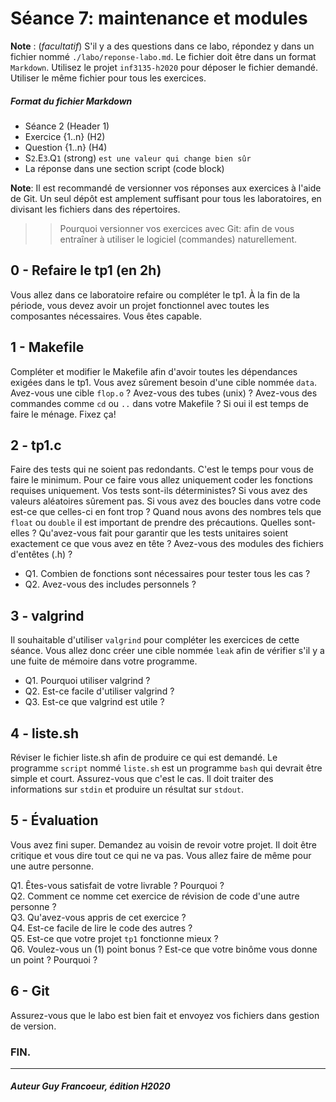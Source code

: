# Séance 7: maintenance et modules

**Note** : (_facultatif_) S'il y a des questions dans ce labo, répondez y dans un fichier nommé
`./labo/reponse-labo.md`.  Le fichier doit être dans un format `Markdown`. Utilisez le projet
`inf3135-h2020` pour déposer le fichier demandé. Utiliser le même fichier pour tous les exercices.

##### Format du fichier Markdown
 + Séance 2 (Header 1)
 + Exercice {1..n} (H2)
 + Question {1..n} (H4)
 + S`2`.E`3`.Q`1` (strong) `est une valeur qui change bien sûr`
 + La réponse dans une section script (code block)

**Note**: Il est recommandé de versionner vos réponses aux exercices à l'aide
de Git. Un seul dépôt est amplement suffisant pour tous les laboratoires, en
divisant les fichiers dans des répertoires.

 > > Pourquoi versionner vos exercices avec Git: afin de
vous entraîner à utiliser le logiciel (commandes) naturellement.

## 0 - Refaire le tp1 (en 2h)

Vous allez dans ce laboratoire refaire ou compléter le tp1.  À la fin de la période, vous devez avoir un projet
fonctionnel avec toutes les composantes nécessaires. Vous êtes capable.

## 1 - Makefile

Compléter et modifier le Makefile afin d'avoir toutes les dépendances exigées dans le tp1. Vous avez sûrement
besoin d'une cible nommée `data`. Avez-vous une cible `flop.o` ?  Avez-vous des tubes (unix) ? 
Avez-vous des commandes comme `cd` ou `..` dans votre Makefile ?  Si oui il est temps de faire le ménage. Fixez ça!

## 2 - tp1.c

Faire des tests qui ne soient pas redondants.  C'est le temps pour vous de faire le minimum.  Pour ce faire vous allez
uniquement coder les fonctions requises uniquement.  Vos tests sont-ils déterministes?  Si vous avez des valeurs aléatoires sûrement
pas.  Si vous avez des boucles dans votre code est-ce que celles-ci en font trop ?  Quand nous avons des nombres tels
que `float` ou `double` il est important de prendre des précautions.  Quelles sont-elles ? Qu'avez-vous fait pour garantir
que les tests unitaires soient exactement ce que vous avez en tête ? Avez-vous des modules des fichiers d'entêtes (.h) ?

+ Q1. Combien de fonctions sont nécessaires pour tester tous les cas ?
+ Q2. Avez-vous des includes personnels ?

## 3 - valgrind

Il souhaitable d'utiliser `valgrind` pour compléter les exercices de cette séance. Vous allez donc créer une cible nommée `leak`
afin de vérifier s'il y a une fuite de mémoire dans votre programme.

+ Q1. Pourquoi utiliser valgrind ?
+ Q2. Est-ce facile d'utiliser valgrind ?
+ Q3. Est-ce que valgrind est utile ?

## 4 - liste.sh

Réviser le fichier liste.sh afin de produire ce qui est demandé. Le programme `script` nommé `liste.sh` est un programme `bash`
qui devrait être simple et court.  Assurez-vous que c'est le cas.  Il doit traiter des informations sur `stdin` et produire un
résultat sur `stdout`.

## 5 - Évaluation

Vous avez fini super.  Demandez au voisin de revoir votre projet.  Il doit être critique et vous dire tout ce qui ne
va pas. Vous allez faire de même pour une autre personne.  

Q1. Êtes-vous satisfait de votre livrable ? Pourquoi ?  
Q2. Comment ce nomme cet exercice de révision de code d'une autre personne ?  
Q3. Qu'avez-vous appris de cet exercice ?  
Q4. Est-ce facile de lire le code des autres ?  
Q5. Est-ce que votre projet `tp1` fonctionne mieux ?  
Q6. Voulez-vous un (1) point bonus ? Est-ce que votre binôme vous donne un point ? Pourquoi ?  

## 6 - Git

Assurez-vous que le labo est bien fait et envoyez vos fichiers dans gestion de version.

### FIN.
---

##### Auteur Guy Francoeur, édition H2020
